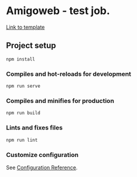 # Amigoweb - test job. 
[Link to template](https://www.figma.com/file/W03pATu7O2YIYhw0gq4nsH/Vue-JS?node-id=0%3A1)

## Project setup
```
npm install
```

### Compiles and hot-reloads for development
```
npm run serve
```

### Compiles and minifies for production
```
npm run build
```

### Lints and fixes files
```
npm run lint
```

### Customize configuration
See [Configuration Reference](https://cli.vuejs.org/config/).
